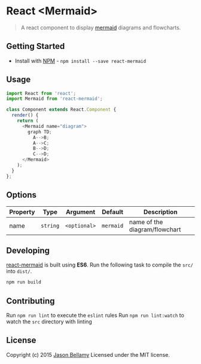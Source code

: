 # React &lt;Mermaid&gt;

> A react component to display [mermaid](https://github.com/knsv/mermaid) diagrams and flowcharts.

## Getting Started

- Install with [NPM](https://www.npmjs.org/) - `npm install --save react-mermaid`

## Usage

```javascript
import React from 'react';
import Mermaid from 'react-mermaid';

class Component extends React.Component {
  render() {
    return (
      <Mermaid name="diagram">
        graph TD;
          A-->B;
          A-->C;
          B-->D;
          C-->D;
      </Mermaid>
    );
  }
};
```


## Options

| Property | Type     | Argument     | Default   | Description                   |
| -------- | -------- | ------------ | --------- | ----------------------------- |
| name     | `string` | `<optional>` | `mermaid` | name of the diagram/flowchart |


## Developing

[react-mermaid](https://github.com/jasonbellamy/react-mermaid) is built using **ES6**. Run the following task to compile the `src/` into `dist/`.

```bash
npm run build
```


## Contributing
Run `npm run lint` to execute the `eslint` rules
Run `npm run lint:watch` to watch the `src` directory with linting


## License
Copyright (c) 2015 [Jason Bellamy](http://jasonbellamy.com)
Licensed under the MIT license.
